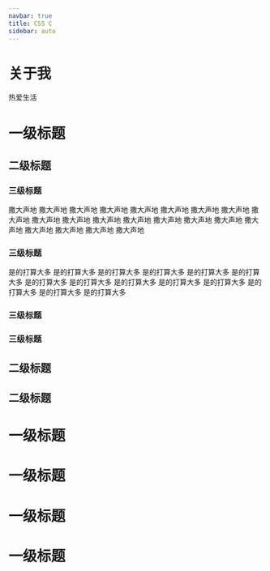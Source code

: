 ```yaml
---
navbar: true
title: CSS C
sidebar: auto
---
```

# 关于我

热爱生活

# 一级标题
## 二级标题
### 三级标题
撒大声地
撒大声地
撒大声地
撒大声地
撒大声地
撒大声地
撒大声地
撒大声地
撒大声地
撒大声地
撒大声地
撒大声地
撒大声地
撒大声地
撒大声地
撒大声地
撒大声地
撒大声地
撒大声地
撒大声地
撒大声地
### 三级标题
是的打算大多
是的打算大多
是的打算大多
是的打算大多
是的打算大多
是的打算大多
是的打算大多
是的打算大多
是的打算大多
是的打算大多
是的打算大多
是的打算大多
是的打算大多
是的打算大多
### 三级标题
### 三级标题
## 二级标题
## 二级标题
# 一级标题
# 一级标题
# 一级标题
# 一级标题